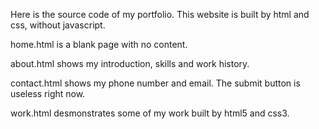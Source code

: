 Here is the source code of my portfolio. This website is built by html and css, without javascript.

home.html is a blank page with no content.

about.html shows my introduction, skills and work history.

contact.html shows my phone number and email. The submit button is useless right now.

work.html desmonstrates some of my work built by html5 and css3.
